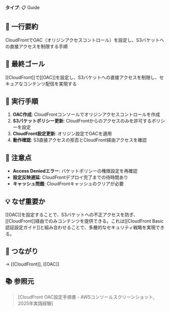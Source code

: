 **タイプ**: 📋 Guide

## 📝 一行要約
CloudFrontでOAC（オリジンアクセスコントロール）を設定し、S3バケットへの直接アクセスを制限する手順

## 🎯 最終ゴール
[[CloudFront]]で[[OAC]]を設定し、S3バケットへの直接アクセスを制限し、セキュアなコンテンツ配信を実現する

## 🔧 実行手順
1. **OAC作成**: CloudFrontコンソールでオリジンアクセスコントロールを作成
2. **S3バケットポリシー更新**: CloudFrontからのアクセスのみを許可するポリシーを設定
3. **CloudFront設定更新**: オリジン設定でOACを適用
4. **動作確認**: S3直接アクセスの拒否とCloudFront経由アクセスを確認

## 🔧 注意点
- **Access Deniedエラー**: バケットポリシーの権限設定を再確認
- **設定反映遅延**: CloudFrontデプロイ完了までの待時間あり
- **キャッシュ問題**: CloudFrontキャッシュのクリアが必要

## 💡 なぜ重要か
[[OAC]]を設定することで、S3バケットへの不正アクセスを防ぎ、[[CloudFront]]経由でのみコンテンツを提供できる。これは[[CloudFront Basic認証設定ガイド]]と組み合わせることで、多層的なセキュリティ戦略を実現できる。

## 🔗 つながり
→ [[CloudFront]], [[OAC]]

## 📚 参照元
> [CloudFront OAC設定手順書 - AWSコンソールスクリーンショット, 2025年実践経験]
